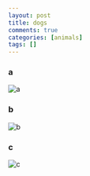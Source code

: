 ```yaml
---
layout: post
title: dogs
comments: true
categories: [animals]
tags: []
---
```


### a
![a](a.jpg)
### b
![b](b.jpg)
### c
![c](c.png)
